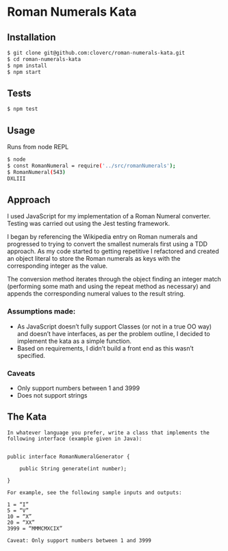 # Roman Numerals Kata

## Installation

```sh
$ git clone git@github.com:cloverc/roman-numerals-kata.git
$ cd roman-numerals-kata
$ npm install
$ npm start
```

## Tests

```sh
$ npm test
```

## Usage

Runs from node REPL

```sh
$ node
$ const RomanNumeral = require('../src/romanNumerals');
$ RomanNumeral(543)
DXLIII
```

## Approach

I used JavaScript for my implementation of a Roman Numeral converter. Testing was carried out using the Jest testing framework.

I began by referencing the Wikipedia entry on Roman numerals and progressed to trying to convert the smallest numerals first using a TDD approach. As my code started to getting repetitive I refactored and created an object literal to store the Roman numerals as keys with the corresponding integer as the value.

The conversion method iterates through the object finding an integer match (performing some math and using the repeat method as necessary) and appends the corresponding numeral values to the result string.

### Assumptions made:
* As JavaScript doesn’t fully support Classes (or not in a true OO way) and doesn’t have interfaces, as per the problem outline, I decided to implement the kata as a simple function.
* Based on requirements, I didn’t build a front end as this wasn’t specified.

### Caveats
* Only support numbers between 1 and 3999 
* Does not support strings


## The Kata

```
In whatever language you prefer, write a class that implements the
following interface (example given in Java):


public interface RomanNumeralGenerator {

    public String generate(int number);

}

For example, see the following sample inputs and outputs:

1 = “I”
5 = “V”
10 = “X”
20 = “XX”
3999 = “MMMCMXCIX”

Caveat: Only support numbers between 1 and 3999
```